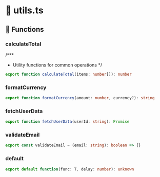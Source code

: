 # 📝 utils.ts

## 🔧 Functions

### calculateTotal
/***
 * Utility functions for common operations
 */
```typescript
export function calculateTotal(items: number[]): number
```

### formatCurrency
```typescript
export function formatCurrency(amount: number, currency?): string
```

### fetchUserData
```typescript
export function fetchUserData(userId: string): Promise
```

### validateEmail
```typescript
export const validateEmail = (email: string): boolean => {}
```

### default
```typescript
export default function(func: T, delay: number): unknown
```